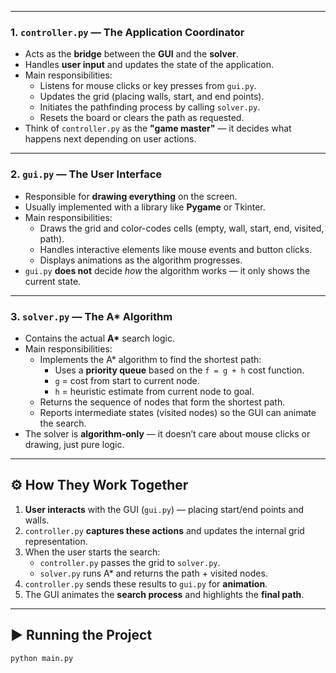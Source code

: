 
---

### **1. `controller.py` — The Application Coordinator**
- Acts as the **bridge** between the **GUI** and the **solver**.
- Handles **user input** and updates the state of the application.
- Main responsibilities:
  - Listens for mouse clicks or key presses from `gui.py`.
  - Updates the grid (placing walls, start, and end points).
  - Initiates the pathfinding process by calling `solver.py`.
  - Resets the board or clears the path as requested.
- Think of `controller.py` as the **"game master"** — it decides what happens next depending on user actions.

---

### **2. `gui.py` — The User Interface**
- Responsible for **drawing everything** on the screen.
- Usually implemented with a library like **Pygame** or Tkinter.
- Main responsibilities:
  - Draws the grid and color-codes cells (empty, wall, start, end, visited, path).
  - Handles interactive elements like mouse events and button clicks.
  - Displays animations as the algorithm progresses.
- `gui.py` **does not** decide *how* the algorithm works — it only shows the current state.

---

### **3. `solver.py` — The A\* Algorithm**
- Contains the actual **A\*** search logic.
- Main responsibilities:
  - Implements the A\* algorithm to find the shortest path:
    - Uses a **priority queue** based on the `f = g + h` cost function.
    - `g` = cost from start to current node.
    - `h` = heuristic estimate from current node to goal.
  - Returns the sequence of nodes that form the shortest path.
  - Reports intermediate states (visited nodes) so the GUI can animate the search.
- The solver is **algorithm-only** — it doesn’t care about mouse clicks or drawing, just pure logic.

---

## ⚙ How They Work Together

1. **User interacts** with the GUI (`gui.py`) — placing start/end points and walls.
2. `controller.py` **captures these actions** and updates the internal grid representation.
3. When the user starts the search:
   - `controller.py` passes the grid to `solver.py`.
   - `solver.py` runs A\* and returns the path + visited nodes.
4. `controller.py` sends these results to `gui.py` for **animation**.
5. The GUI animates the **search process** and highlights the **final path**.

---

## ▶ Running the Project

```bash
python main.py
